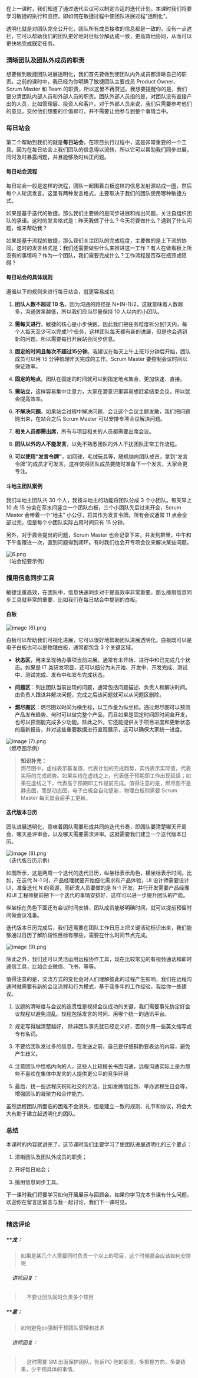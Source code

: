 <p data-nodeid="3466">在上一课时，我们知道了通过迭代会议可以制定合适的迭代计划。本课时我们将要学习敏捷的执行和监控，即如何在敏捷过程中使团队进展过程“透明化”。</p>



<p data-nodeid="2547">透明化就是对团队完全公开化，团队所有成员接收的信息都是一致的，没有一点遮拦，它可以帮助我们的团队更好地对目标分解达成一致，更高效地协同，从而可以更快地完成既定任务。</p>
<h3 data-nodeid="5279" class="">清晰团队及团队外成员的职责</h3>




<p data-nodeid="2549">想要做到敏捷团队进展透明化，我们首先要做到使团队内外成员都清晰自己的职责。之前的课时中，我已经为你明确了敏捷团队主要成员 Product Owner、Scrum Master 和 Team 的职责，所以这里不再赘述。我想要提醒你的是，我们要分清团队内部人员和外部人员的职责。团队外部人员指的是，对团队没有直接产出的人员，比如管理层、投资人和客户。对于外部人员来说，我们只需要参考他们的意见，交付他们想要的价值即可，并不需要让他参与到整个事情当中。</p>
<h3 data-nodeid="7068" class="">每日站会</h3>




<p data-nodeid="2551">第二个帮助到我们的就是<strong data-nodeid="2648">每日站会</strong>。在项目执行过程中，这是非常重要的一个工具。因为在每日站会上我们团队的信息得以流转，所以它可以帮助我们同步进展，同时及时暴露问题，并且能够及时纠正问题。</p>
<h4 data-nodeid="8833" class="">每日站会流程</h4>




<p data-nodeid="2553">每日站会一般是这样的流程，团队一起围着白板这样的信息发射源站成一圈，然后每个人轮流发言。这里有两种发言格式，主要取决于我们的团队使用哪种敏捷方式。</p>
<p data-nodeid="2554">如果是基于迭代的敏捷，那么我们主要做的是同步进展和抛出问题，关注自组织团队的承诺。这时的发言格式是：昨天我做了什么？今天将要做什么？遇到了什么问题，谁来帮助我？</p>
<p data-nodeid="2555">如果是基于流程的敏捷，那么我们关注团队的完成程度，主要做的是上下流的协同。这时的发言格式是：我们还需要做些什么来推进这⼀⼯作？有⼈在做看板上所没有的事情吗？作为⼀个团队，我们需要完成什么？⼯作流程是否存在瓶颈或阻碍？</p>
<h4 data-nodeid="10574" class="">每日站会的具体规则</h4>




<p data-nodeid="2557">遵循以下的规则来进行每日站会，就更容易成功：</p>
<ol data-nodeid="11500">
<li data-nodeid="11501">
<p data-nodeid="11502"><strong data-nodeid="11525">团队人数不超过 10 名</strong>。因为沟通的路径是 N*(N-1)/2，这就意味着人数越多，沟通效率越低，所以我们应当尽量保持 10 人以内的小团队。</p>
</li>
<li data-nodeid="11503">
<p data-nodeid="11504"><strong data-nodeid="11530">需每天进行</strong>。敏捷的核心是小步快跑，因此我们把任务粒度拆分到1天内，每个人每天至少可以完成1个任务，这样团队每天都有新的进展，但是也会遇到新的问题，所以需要每日开展站会同步信息。</p>
</li>
<li data-nodeid="11505">
<p data-nodeid="11506"><strong data-nodeid="11535">固定的时间且每次不超过15分钟</strong>。我建议在每天上午上班15分钟后开始，团队成员可以用 15 分钟梳理昨天完成的工作。Scrum Master 要控制会议时间以保证效率。</p>
</li>
<li data-nodeid="11507">
<p data-nodeid="11508"><strong data-nodeid="11540">固定的地点</strong>。团队在固定的时间就可以到指定地点集合，更加快速、直接。</p>
</li>
<li data-nodeid="11509">
<p data-nodeid="11510" class=""><strong data-nodeid="11545">需站立</strong>，这样容易集中注意力，大家在潜意识里容易想赶紧结束会议，所以就会提高效率。</p>
</li>
<li data-nodeid="11511">
<p data-nodeid="11512"><strong data-nodeid="11550">不解决问题</strong>。如果站会过程中解决问题，会让这个会议主题发散，我们把问题抛出来，在站会之后 Scrum Master 可以安排专项会议解决问题。</p>
</li>
<li data-nodeid="11513">
<p data-nodeid="11514"><strong data-nodeid="11555">相关人员都需出席</strong>，所有与项目相关的人员都需要出席会议。</p>
</li>
<li data-nodeid="11515">
<p data-nodeid="11516"><strong data-nodeid="11560">团队以外的人不能发言</strong>，以免不熟悉团队的外人干扰团队正常工作流程。</p>
</li>
<li data-nodeid="11517">
<p data-nodeid="11518"><strong data-nodeid="11565">可以使用“发言令牌”</strong>，如网球，毛绒玩具等，随机抛向团队成员，拿到“发言令牌”的成员才可发言。这样使得团队成员要随时准备下一个发言，大家会更专注。</p>
</li>
</ol>


<h4 data-nodeid="2577"><strong data-nodeid="2710">斗地主团队案例</strong></h4>
<p data-nodeid="2578">我们斗地主团队共 30 个人，我按斗地主的功能将团队分成 3 个小团队。每天早上10 点 15 分会在茶水间竖立一个团队白板，三个小团队先后过来开会，Scrum Master 会带着一个“地主” 小公仔，将其作为发言令牌。所有会议通常 11 点会全部过完，但是每个小团队实际占用时间只有 15 分钟。</p>
<p data-nodeid="12420">另外，对于晨会提出的问题，Scrum Master 也会记录下来，并发到群里，中午和下午各跟进一次，直到问题得到闭环。有时我们也会开专项会议来解决某些问题。</p>
<p data-nodeid="12421" class=""><img src="https://s0.lgstatic.com/i/image/M00/33/29/CgqCHl8Pvf2AT3vtAAC62CNrIFU148.png" alt="6.png" data-nodeid="12425"><br>
（站会纪要示例）</p>




<h3 data-nodeid="2582">擅用信息同步工具</h3>
<p data-nodeid="2583">敏捷注重高效，在团队中，信息快速同步对于提高效率非常重要，那么擅用信息同步工具就非常的重要，比如我们在每日站会中提到的白板。</p>
<h4 data-nodeid="13280">白板</h4>
<p data-nodeid="13281" class=""><img src="https://s0.lgstatic.com/i/image/M00/33/1E/Ciqc1F8PviyAGyR9AAJXxoFK9Iw133.png" alt="image (6).png" data-nodeid="13289"></p>


<p data-nodeid="2586">白板可以帮助我们可视化进展，它可以很好地帮助团队进展透明化。白板既可以是电子白板也可以是物理白板，通常都包含 3 个关键区域。</p>
<ul data-nodeid="15086">
<li data-nodeid="15087">
<p data-nodeid="15088"><strong data-nodeid="15098">状态区</strong>，用来呈现待办事项当前进展。通常有未开始、进行中和已完成几个状态。如果是 IT 类研发项目，还可以细分为未开始、开发中、开发完成、测试中、测试完成、发布中和发布完成状态。</p>
</li>
<li data-nodeid="15089">
<p data-nodeid="15090"><strong data-nodeid="15103">问题区</strong>：列出团队当前出现的问题，通常包括问题描述、负责人和解决时间。由负责人跟进并解决问题，完成之后该问题就可以从问题区删除。</p>
</li>
<li data-nodeid="15091">
<p data-nodeid="15092"><strong data-nodeid="15108">燃尽图区</strong>：燃尽图以时间为横坐标，以工作量为纵坐标。通过燃尽图可以预测产品发布趋势、何时可以做完整个产品，而且如果是固定时间即时间盒开发，也可以预测能完成多少功能。除此之外，它还能提供关于项目进度和更新状态的最新报告，并对这些重要数据进行直观展示，这可以确保大家统一进度。</p>
</li>
</ul>
<p data-nodeid="15093" class=""><img src="https://s0.lgstatic.com/i/image/M00/33/2B/CgqCHl8Pv02AXbx6AAPHekUL2JQ924.png" alt="image (7).png" data-nodeid="15115"><br>
（燃尽图示例）</p>






<blockquote data-nodeid="2596">
<p data-nodeid="2597"><strong data-nodeid="2747">知识补充：</strong><br>
燃尽图中，虚线表示基准值，代表计划的完成趋势，实线表示实际值，代表实际的完成趋势。如果实线在虚线之上，代表低于预期即工作出现延误；如果在虚线之下，代表高于预期即工作提前完成。值得注意的是，燃尽图不是静态图，而是动态图，电子白板会自动更新，物理白板则需要 Scrum Master 每天晨会后手工更新。</p>
</blockquote>
<h4 data-nodeid="2598">迭代版本日历</h4>
<p data-nodeid="16008">团队进展透明化，意味着团队需要形成共同的迭代节奏，即团队要清楚哪天开周会、哪天是评审会，以及哪天需要需求评审。这就需要我们建立一个迭代版本日历。</p>
<p data-nodeid="16009" class=""><img src="https://s0.lgstatic.com/i/image/M00/33/20/Ciqc1F8Pv3aAN0LdAAQZgLEWGGQ857.png" alt="image (8).png" data-nodeid="16017"><br>
（迭代版日历示例）</p>




<p data-nodeid="2602">如图所示，这是两周一个迭代的迭代日历，纵坐标表示角色，横坐标表示时间。比如，在迭代 N-1 时，产品经理就要开始细化需求和产品体验，UI 设计师需要设计 UI，准备迭代 N 的资源，而研发人员要做的是 N-1 开发。并行开发需要产品经理和UI 工程师提前把下一个迭代的事情安排好，这样可以进一步提升团队的产能。</p>
<p data-nodeid="2603">纵坐标在角色下面还有会议时间安排，团队成员能够明确时间，就可以提前预留时间做会议准备。</p>
<p data-nodeid="16924">迭代版本日历完成后，我们还需要在团队工作日历上把关键活动标识出来，我们能够通过日历了解阶段性目标有哪些，需要在什么时间节点完成。</p>
<p data-nodeid="16925" class="te-preview-highlight"><img src="https://s0.lgstatic.com/i/image/M00/33/2B/CgqCHl8Pv5mAPKEdAADcKa5lE0w411.png" alt="image (9).png" data-nodeid="16933"></p>


<p data-nodeid="2606">除此之外，我们还可以灵活运用远程协作工具，现在比较常见的有视频通话和即时通信工具，比如企业微信、飞书，等等。</p>
<p data-nodeid="2607">值得注意的是，交流方式的变化会对人们理解彼此的过程产生影响，我们在远程沟通时就需要有新的会议流程和行为模式，基于我多年的工作经验，我给你一些建议。</p>
<ol data-nodeid="2608">
<li data-nodeid="2609">
<p data-nodeid="2610">议题的清晰度与会议的连贯性是视频会议成功的关键，我们需要事先协定好会议规程以避免混乱。规程包括发言的时间、用哪个统一的通讯平台。</p>
</li>
<li data-nodeid="2611">
<p data-nodeid="2612">规定写得越清楚越好， 除非团队事先就已经定义好，否则少用一些英文缩写或专有名词。</p>
</li>
<li data-nodeid="2613">
<p data-nodeid="2614">不要给团队发过多的信息，在发送之前，自己要仔细斟酌要表达的内容，避免产生歧义。</p>
</li>
<li data-nodeid="2615">
<p data-nodeid="2616">注意团队中性格内向的人，这些人比较擅长书面沟通，远程沟通实际上是为那些不喜欢在集体中发言的人提供更公平的竞争环境</p>
</li>
<li data-nodeid="2617">
<p data-nodeid="2618">最后，找一些远程庆祝和社交的方法，比如发微信红包、举办远程生日会等，增强团队的凝聚力和合作能力。</p>
</li>
</ol>
<p data-nodeid="2619">虽然远程团队所面临的困难不会消失，但是建立一致的规则、礼节和协议，将会大大有助于建立起透明化的团队。</p>
<h3 data-nodeid="2620">总结</h3>
<p data-nodeid="2621">本课时的内容就讲完了，这节课时我们主要学习了使团队进展透明化的三个要点：</p>
<ol data-nodeid="2622">
<li data-nodeid="2623">
<p data-nodeid="2624">清晰团队及团队外成员的职责；</p>
</li>
<li data-nodeid="2625">
<p data-nodeid="2626">开好每日站会；</p>
</li>
<li data-nodeid="2627">
<p data-nodeid="2628">擅用信息同步工具。</p>
</li>
</ol>
<p data-nodeid="3234">下一课时我们将要学习如何开展展示与回顾会。如果你学习完本节课有什么问题，欢迎你在留言区留言与我一起讨论，我们下一课时见。</p>

---

### 精选评论

##### **龙：
> 如果是某几个人需要同时负责一个以上的项目，这个时候晨会应该如何安排呢

 ###### &nbsp;&nbsp;&nbsp; 讲师回复：
> &nbsp;&nbsp;&nbsp; 不要让团队同时负责多个项目

##### **星：
> 如何避免po强制干预团队管理和技术

 ###### &nbsp;&nbsp;&nbsp; 讲师回复：
> &nbsp;&nbsp;&nbsp; 这时需要 SM 出面保护团队，告诉PO 他的职责。多把握方向，多要结果，少干预具体的事情。

